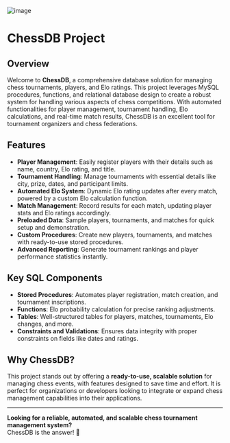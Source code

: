 ![image](https://github.com/user-attachments/assets/3520c78a-cefd-470d-938b-5879d3600d70)


ChessDB Project
===============

Overview
--------

Welcome to **ChessDB**, a comprehensive database solution for managing chess tournaments, players, and Elo ratings. This project leverages MySQL procedures, functions, and relational database design to create a robust system for handling various aspects of chess competitions. With automated functionalities for player management, tournament handling, Elo calculations, and real-time match results, ChessDB is an excellent tool for tournament organizers and chess federations.

Features
--------

-   **Player Management**: Easily register players with their details such as name, country, Elo rating, and title.
-   **Tournament Handling**: Manage tournaments with essential details like city, prize, dates, and participant limits.
-   **Automated Elo System**: Dynamic Elo rating updates after every match, powered by a custom Elo calculation function.
-   **Match Management**: Record results for each match, updating player stats and Elo ratings accordingly.
-   **Preloaded Data**: Sample players, tournaments, and matches for quick setup and demonstration.
-   **Custom Procedures**: Create new players, tournaments, and matches with ready-to-use stored procedures.
-   **Advanced Reporting**: Generate tournament rankings and player performance statistics instantly.

Key SQL Components
------------------

-   **Stored Procedures**: Automates player registration, match creation, and tournament inscriptions.
-   **Functions**: Elo probability calculation for precise ranking adjustments.
-   **Tables**: Well-structured tables for players, matches, tournaments, Elo changes, and more.
-   **Constraints and Validations**: Ensures data integrity with proper constraints on fields like dates and ratings.

Why ChessDB?
------------

This project stands out by offering a **ready-to-use, scalable solution** for managing chess events, with features designed to save time and effort. It is perfect for organizations or developers looking to integrate or expand chess management capabilities into their applications.

* * * * *

**Looking for a reliable, automated, and scalable chess tournament management system?**\
ChessDB is the answer! 🚀
